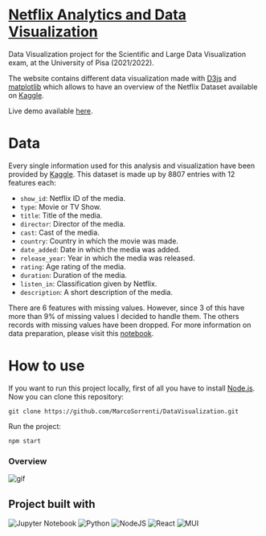 # [Netflix Analytics and Data Visualization](https://marcosorrenti.github.io/DataVisualization/)

Data Visualization project for the Scientific and Large Data Visualization exam, at the University of Pisa (2021/2022).

The website contains different data visualization made with [D3js](https://d3js.org/) and [matplotlib](https://matplotlib.org/) which allows to have an overview of the Netflix Dataset available on [Kaggle](https://www.kaggle.com/datasets/shivamb/netflix-shows).

Live demo available [here](https://marcosorrenti.github.io/DataVisualization/).


# Data
Every single information used for this analysis and visualization have been provided by [Kaggle](https://www.kaggle.com/datasets/shivamb/netflix-shows). This dataset is made up by 8807 entries with 12 features each:
- `show_id`: Netflix ID of the media.
- `type`: Movie or TV Show.
- `title`: Title of the media.
- `director`: Director of the media.
- `cast`: Cast of the media.
- `country`: Country in which the movie was made.
- `date_added`: Date in which the media was added.
- `release_year`: Year in which the media was released.
- `rating`: Age rating of the media.
- `duration`: Duration of the media.
- `listen_in`: Classification given by Netflix.
- `description`: A short description of the media.

There are 6 features with missing values. However, since 3 of this have more than 9% of missing values I decided to handle them. The others records with missing values have been dropped. For more information on data preparation, please visit this [notebook](https://github.com/MarcoSorrenti/DataVisualization/blob/master/netflix_analysis/src/data/data_preparation.ipynb).


# How to use
If you want to run this project locally, first of all you have to install [Node.js](https://nodejs.org/en/).
Now you can clone this repository:
```
git clone https://github.com/MarcoSorrenti/DataVisualization.git
```
Run the project:
```
npm start
```

### Overview
![gif](https://github.com/MarcoSorrenti/DataVisualization/blob/master/netflix_analysis/src/Dashboard/Components/data/overview.gif?raw=true)

## Project built with
![Jupyter Notebook](https://img.shields.io/badge/jupyter-%23FA0F00.svg?style=for-the-badge&logo=jupyter&logoColor=white)
![Python](https://img.shields.io/badge/python-3670A0?style=for-the-badge&logo=python&logoColor=ffdd54)
![NodeJS](https://img.shields.io/badge/node.js-6DA55F?style=for-the-badge&logo=node.js&logoColor=white)
![React](https://img.shields.io/badge/react-%2320232a.svg?style=for-the-badge&logo=react&logoColor=%2361DAFB)
![MUI](https://img.shields.io/badge/MUI-%230081CB.svg?style=for-the-badge&logo=mui&logoColor=white)